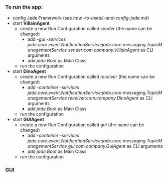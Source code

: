 ### To run the app:

- config Jade Framework (see *how -to-install-and-config-jade.md*)
- start **VillainAgent**
	- create a new Run Configuration called *sender* (the name can be changed) 
		- add *-gui -services jade.core.event.NotificationService;jade.core.messaging.TopicManagementService sender:com.company.VillainAgent* as CLI arguments
		- add *jade.Boot* as Main Class
	- run the configuration
- start **DinoAgent** 
	- create a new Run Configuration called *receiver* (the name can be changed) 
		- add *-container -services jade.core.event.NotificationService;jade.core.messaging.TopicManagementService receiver:com.company.DinoAgent* as CLI arguments
		- add *jade.Boot* as Main Class
	- run the configuration
- start **GUIAgent** 
	- create a new Run Configuration called *gui* (the name can be changed)
		- add *-container -services jade.core.event.NotificationService;jade.core.messaging.TopicManagementService gui:com.company.GuiAgent* as CLI arguments
		- add *jade.Boot* as Main Class
	- run the configuration	
	
### GUI


